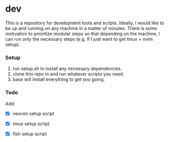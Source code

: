 # dev
This is a repository for development tools and scripts. Ideally, I would like to be up and running on any
machine in a matter of minutes. There is some motivation to prioritize modular steps so that depending on the
machine, I can run only the necessary steps (e.g. If I just want to get tmux + nvim setup).

### Setup
1. run setup.sh to install any necessary dependencies.
1. clone this repo in and run whatever scripts you need.
1. base will install everything to get you going.


### Todo
Add:
- [x] neovim setup script
- [x] tmux setup script
- [x] fish setup script


